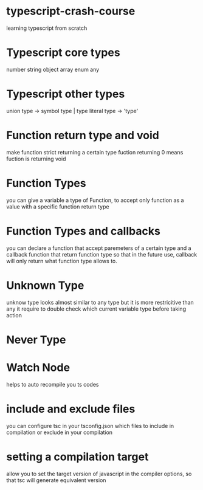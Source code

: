 # typescript-crash-course
learning typescript from scratch

# Typescript core types

number
string
object
array
enum
any



# Typescript other types

union type -> symbol type | type
literal type -> 'type'

# Function return type and void

make function strict returning a certain type 
fuction returning 0 means fuction is returning void

# Function Types

you can give a variable a type of Function, to accept only function as a value with a specific function return type

# Function Types and callbacks

you can declare a function that accept paremeters of a certain type and a callback function that return function type
so that in the future use, callback will only return what function type allows to.

# Unknown Type

unknow type looks almost similar to any type but it is more restricitive than any
it require to double check which current variable type before taking action

# Never Type

# Watch Node

helps to auto recompile you ts codes

# include and exclude files

you can configure tsc in your tsconfig.json which files to include in compilation or exclude in your compilation

# setting a compilation target  
 
 allow you to set the target version of javascript in the compiler options, so that tsc will generate equivalent version